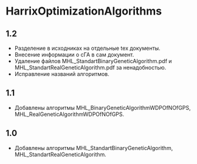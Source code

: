 HarrixOptimizationAlgorithms
============================

1.2
---
 * Разделение в исходниках на отдельные tex документы.
 * Внесение информации о сГА в сам документ.
 * Удаление файлов MHL_StandartBinaryGeneticAlgorithm.pdf и MHL_StandartRealGeneticAlgorithm.pdf за ненадобностью.
 * Исправление названий алгоритмов.

1.1
---
 * Добавлены алгоритмы  MHL_BinaryGeneticAlgorithmWDPOfNOfGPS, MHL_RealGeneticAlgorithmWDPOfNOfGPS.

1.0
---
 * Добавлены алгоритмы  MHL_StandartBinaryGeneticAlgorithm, MHL_StandartRealGeneticAlgorithm.